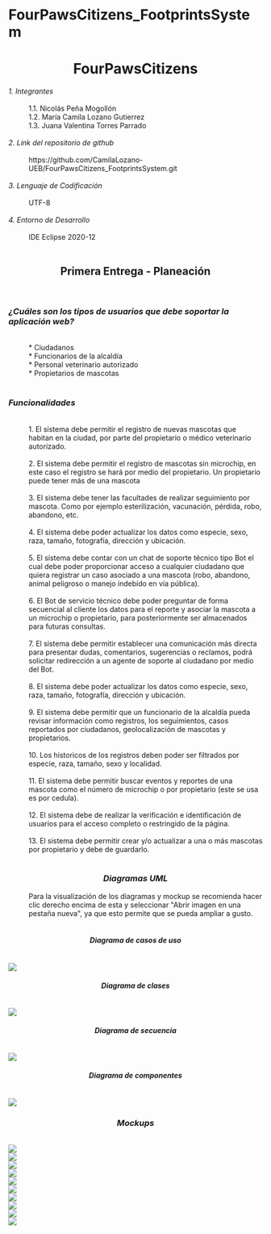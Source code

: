 # FourPawsCitizens_FootprintsSystem
<html>
<h1 align="center"> FourPawsCitizens </h1>
<dl>
	<dt><em> 1. Integrantes </em></dt>
	<br>
	<dd>1.1. Nicolás Peña Mogollón</dd>
	<dd>1.2. María Camila Lozano Gutierrez</dd>
	<dd>1.3. Juana Valentina Torres Parrado</dd>
	<br>
	<dt><em> 2. Link del repositorio de github </em></dt>
	<br>
	<dd>https://github.com/CamilaLozano-UEB/FourPawsCitizens_FootprintsSystem.git</dd>
	<br>
	<dt><em> 3. Lenguaje de Codificación </em></dt>
	<br>
	<dd> UTF-8 </dd>
	<br>
	<dt><em> 4. Entorno de Desarrollo </em></dt>
	<br>
	<dd> IDE Eclipse 2020-12 </dd>
	<br>
	<h2 align="center"> Primera Entrega - Planeación </h2>
	<br>
	<h3><em> ¿Cuáles son los tipos de usuarios que debe soportar la aplicación web? </em></h3>
	<br>
	<dd>* Ciudadanos</dd>
	<dd>* Funcionarios de la alcaldía</dd>
	<dd>* Personal veterinario autorizado</dd>
	<dd>* Propietarios de mascotas</dd>
	<br>
	<h3><em> Funcionalidades </em></h3>
	<br>
	<dd> 1. El sistema debe permitir el registro de nuevas mascotas que habitan en la ciudad, por parte del propietario o médico veterinario autorizado.</dd>
	<br>
	<dd> 2. El sistema debe permitir el registro de mascotas sin microchip, en este caso el registro se hará por medio del propietario. Un propietario puede tener más de una mascota </dd>
	<br>
	<dd> 3. El sistema debe tener las facultades de realizar seguimiento por mascota. Como por ejemplo esterilización, vacunación, pérdida, robo, abandono, etc. </dd>
	<br>
	<dd> 4. El sistema debe poder actualizar los datos como especie, sexo, raza, tamaño, fotografía, dirección y ubicación. </dd>
	<br>
	<dd> 5. El sistema debe contar con un chat de soporte técnico tipo Bot el cual debe poder proporcionar acceso a cualquier ciudadano que quiera registrar un caso asociado a una mascota (robo, abandono, animal peligroso o manejo indebido en vía pública).</dd>
	<br>
	<dd> 6. El Bot de servicio técnico debe poder preguntar de forma secuencial al cliente los datos para el reporte y asociar la mascota a un microchip o propietario, para posteriormente ser almacenados para futuras consultas.</dd>
	<br>
	<dd> 7. El sistema debe permitir establecer una comunicación más directa para presentar dudas, comentarios, sugerencias o reclamos, podrá solicitar redirección a un agente de soporte al ciudadano por medio del Bot.</dd>
	<br>
	<dd> 8. El sistema debe poder actualizar los datos como especie, sexo, raza, tamaño, fotografía, dirección y ubicación. </dd>
	<br>
	<dd> 9. El sistema debe permitir que un funcionario de la alcaldía pueda revisar información como registros, los seguimientos, casos reportados por ciudadanos, geolocalización de mascotas y propietarios. </dd>
	<br>
	<dd> 10. Los historicos de los registros deben poder ser filtrados por especie, raza, tamaño, sexo y localidad.</dd>
	<br>
	<dd> 11. El sistema debe permitir buscar eventos y reportes de una mascota como el número de microchip o por propietario (este se usa es por cedula).</dd>
	<br>
	<dd> 12. El sistema debe de realizar la verificación e identificación de usuarios para el acceso completo o restringido de la página.</dd>
	<br>
	<dd> 13. El sistema debe permitir crear y/o actualizar a una o más mascotas por propietario y debe de guardarlo.
   </dd>
	<br>
	<h3 align="center"><em> Diagramas UML </em></h3>
	<dd> Para la visualización de los diagramas y mockup se recomienda hacer clic derecho encima de esta y seleccionar "Abrir imagen en una pestaña nueva", ya que esto permite que se pueda ampliar a gusto.
   </dd>
	<br>
	<dt>
		<h4 align="center"><em> Diagrama de casos de uso </em><h4>
		<br>
		<img src="./ReadmeSources/DiagramadeCasosdeuso.jpg" align="center">
	</dt>
	<dt>
		<h4 align="center"><em> Diagrama de clases </em><h4>
		<br>
		<img src="./ReadmeSources/DiagramadeClases.jpg" align="center">
	</dt>
	<dt>
		<h4 align="center"><em> Diagrama de secuencia </em><h4>
		<br>
		<img src="./ReadmeSources/DiagramadeSecuencia.jpg" align="center">
	</dt>
	<dt>
		<h4 align="center"><em> Diagrama de componentes </em><h4>
		<br>
		<img src="./ReadmeSources/DiagramadeComponentes.jpg" align="center">
	</dt>
	<h3 align="center"><em> Mockups </em></h3>
	<br>
	<img src="./ReadmeSources/Mockup/MockUp1.png" align="center">
	<br>
	<img src="./ReadmeSources/Mockup/MockUp2.png" align="center">
	<br>
	<img src="./ReadmeSources/Mockup/MockUp3.png" align="center">
	<br>
	<img src="./ReadmeSources/Mockup/MockUp4.PNG" align="center">
	<br>
	<img src="./ReadmeSources/Mockup/MockUp5.PNG" align="center">
	<br>
	<img src="./ReadmeSources/Mockup/MockUp6.PNG" align="center">
	<br>
	<img src="./ReadmeSources/Mockup/MockUp7.PNG" align="center">
	<br>
	<img src="./ReadmeSources/Mockup/MockUp8.PNG" align="center">
	<br>
	<img src="./ReadmeSources/Mockup/MockUp9.PNG" align="center">
	<br>
	<img src="./ReadmeSources/Mockup/MockUp10.PNG" align="center">
</dl>

</html>
